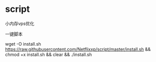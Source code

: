 # script
小内存vps优化

一键脚本

wget -O install.sh https://raw.githubusercontent.com/Netflixxp/script/master/install.sh && chmod +x install.sh && clear && ./install.sh
